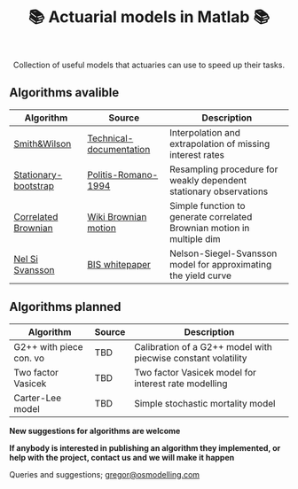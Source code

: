 <h1 align="center" style="border-botom: none">
  <b>📚 Actuarial models in Matlab 📚
  </b>
</h1>

</br>

<p align="center">
    Collection of useful models that actuaries can use to speed up their tasks. 
</p>

## Algorithms avalible

| Algorithm              | Source                              | Description                                                           |
| ---------------------- | ----------------------------------- | --------------------------------------------------------------------- |
| [Smith&Wilson]         | [Technical-documentation]           | Interpolation and extrapolation of missing interest rates             |
| [Stationary-bootstrap] | [Politis-Romano-1994]               | Resampling procedure for weakly dependent stationary observations     |
| [Correlated Brownian]  | [Wiki Brownian motion]              | Simple function to generate correlated Brownian motion in multiple dim|
| [Nel Si Svansson]      | [BIS whitepaper]                    | Nelson-Siegel-Svansson model for approximating the yield curve        |

[Smith&Wilson]: https://github.com/qnity/insurance_matlab/tree/main/smith%26wilson
[Technical-documentation]: https://www.eiopa.europa.eu/sites/default/files/risk_free_interest_rate/12092019-technical_documentation.pdf
[Stationary-bootstrap]: https://github.com/qnity/insurance_matlab/tree/main/stationary-bootstrap
[Politis-Romano-1994]: https://www.researchgate.net/publication/254287565_The_Stationary_Bootstrap
[Correlated Brownian]: https://github.com/qnity/insurance_matlab/tree/main/correlated_brownian_motion
[Wiki Brownian motion]: https://en.wikipedia.org/wiki/Brownian_motion
[Nel Si Svansson]: https://github.com/qnity/insurance_matlab/tree/main/NelsonSiegelSvansson
[BIS whitepaper]: https://www.bis.org/publ/bppdf/bispap25l.pdf

## Algorithms planned

| Algorithm              | Source                              | Description                                                           |
| ---------------------- | ----------------------------------- | --------------------------------------------------------------------- |
| G2++ with piece con. vo| TBD                                 | Calibration of a G2++ model with piecwise constant volatility         |
| Two factor Vasicek     | TBD                                 | Two factor Vasicek model for interest rate modelling                  |
| Carter-Lee model       | TBD                                 | Simple stochastic mortality model                                     |

<b> New suggestions for algorithms are welcome </b>

<b>If anybody is interested in publishing an algorithm they implemented, or help with the project, contact us and we will make it happen </b>

Queries and suggestions; gregor@osmodelling.com
